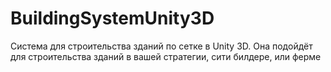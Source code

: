 # BuildingSystemUnity3D
Система для строительства зданий по сетке в Unity 3D. Она подойдёт для строительства зданий в вашей стратегии, сити билдере, или ферме
